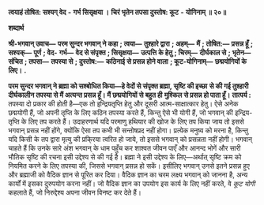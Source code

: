 **त्वयाहं तोषित: सश्यग् वेद** **-** **गर्भ सिसृक्षया ।** **चिरं भृतेन तपसा दुस्तोष: कूट** **-** **योगिनाम् ॥ २०॥** 

**शब्दार्थ** 

**श्री-भगवान् उवाच—** **परम सुन्दर भगवान् ने कहा** **; त्वया—** **तुश्हारे द्वारा** **; अहम्—** **मैं** **; तोषित:—** **प्रसन्न हूँ** **; सश्यक्—** **पूर्ण** **; वेद-** **गर्भ—** **वेद से संपृक्त** **; सिसृक्षया—** **उत्पत्ति के हेतु** **; चिरम्—** **दीर्घकाल से** **; भृतेन—** **संचित** **; तपसा—** **तपस्या से** **; दुस्तोष:—** **कठिनाई से प्रसन्न होने वाला** **; कूट-योगिनाम्—** **छद्मयोगियों के लिए।** **.** 

**परम सुन्दर भगवान् ने ब्रह्मा को सश्बोधित किया—हे वेदों से संपृक्त ब्रह्मा, सृष्टि की इच्छा** **से की गई तुश्हारी दीर्घकालीन तपस्या से मैं अत्यन्त प्रसन्न हूँ। मैं छद्मयोगियों से बहुत ही** **मुश्किल से प्रसन्न हो पाता हूँ।** **तात्पर्य :** तपस्या दो प्रकार की होती है—एक तो इन्द्रियतृप्ति हेतु और दूसरी आत्म-साक्षात्कार हेतु। ऐसे अनेक छद्मयोगी हैं, जो अपनी तृप्ति के लिए कठिन तपस्या करते हैं, किन्तु ऐसे भी योगी हैं, जो भगवान् की इन्द्रिय-तृप्ति के लिए तप करते हैं। उदाहरणार्थ यदि परमाणु हथियार की खोज के लिए तप किया जाय तो इससे भगवान् प्रसन्न नहीं होंगे, क्योंकि ऐसा तप कभी भी सन्तोषप्रद नहीं होगा। प्रत्येक मनुष्य को मरना है, किन्तु यदि किसी के तप द्वारा मृत्यु की प्रकि्रया त्वरित हो जाये, तो इससे भगवान् को प्रसन्नता नहीं होगी। भगवान् चाहते हैं कि उनके सारे अंश भगवान् के धाम पहुँच कर शाश्वत जीवन पाएँ और आनन्द भोगें और सारी भौतिक सृष्टि की रचना इसी उद्देश्य से की गई है। ब्रह्मा ने इसी उद्देश्य के लिए—अर्थात् सृष्टि क्रम को नियमित करने के लिए तपस्या की, जिससे भगवान् प्रसन्न हो सकें। इसीलिए भगवान् उनसे इतने प्रसन्न हुए और ब्रह्माजी को वैदिक ज्ञान से पूरित कर दिया। वैदिक ज्ञान का चरम लक्ष्य भगवान् को जानना है, अन्य कार्यों में इसका दुरुपयोग करना नहीं। जो वैदिक ज्ञान का उपयोग इस कार्य के लिए नहीं करते, वे *कूट*  *योगी* कहलाते हैं, जो निरुद्देश्य अपना जीवन विनष्ट कर देते हैं। 